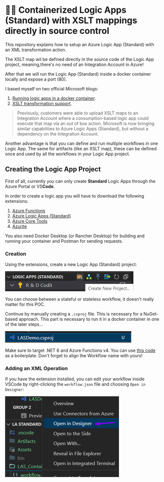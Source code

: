# 🧙‍♂️ Containerized Logic Apps (Standard) with XSLT mappings directly in source control

This repository explains how to setup an Azure Logic App (Standard) with an XML transformation action.

The XSLT map wil be defined directly in the source code of the Logic App project, meaning,there's no need of an Integration Account in Azure!

After that we will run the Logic App (Standard) inside a docker container locally and expose a port (80).

I based myself on two official Microsoft blogs: 
1. [Running logic apps in a docker container](https://techcommunity.microsoft.com/t5/azure-developer-community-blog/azure-tips-and-tricks-how-to-run-logic-apps-in-a-docker/ba-p/3545220).
2. [XSLT transformation support](https://techcommunity.microsoft.com/t5/integrations-on-azure-blog/net-framework-assembly-support-added-to-azure-logic-apps/ba-p/3669120).

> Previously, customers were able to upload XSLT maps to an Integration Account where a consumption-based logic app could execute that map via an out of box action. Microsoft is now bringing similar capabilities to Azure Logic Apps (Standard), but without a dependency on the Integration Account.

Another advantage is that you can define and run multiple workflows in one Logic App. The same for artifacts (like an XSLT map), these can be defined once and used by all the workflows in your Logic App project.

## Creating the Logic App Project
First of all, currently you can only create **Standard** Logic Apps through the Azure Portal or VS**Code**.

In order to create a logic app you will have to download the following extensions:

1. [Azure Functions](https://marketplace.visualstudio.com/items?itemName=ms-azuretools.vscode-azurefunctions)
2. [Azure Logic Apps (Standard)](https://marketplace.visualstudio.com/items?itemName=ms-azuretools.vscode-azurelogicapps)
3. [Azure Core Tools](https://marketplace.visualstudio.com/items?itemName=ms-vscode.vscode-node-azure-pack)
4. [Azurite](https://marketplace.visualstudio.com/items?itemName=Azurite.azurite)

You also need Docker Desktop (or Rancher Desktop) for building and running your container and Postman for sending requests.

### Creation


Using the extensions, create a new Logic App (Standard) project:

![creation of logic app](./Assets/creation.png)

You can choose between a stateful or stateless workflow, it doesn't really matter for this POC.

Continue by manually creating a ```.csproj``` file.
This is necessary for a NuGet-based approach. This part is necessary to run it in a docker container in one of the later steps...

![csproj](./Assets/csproject.png)

Make sure to target .NET 6 and Azure Functions v4.
You can use [this code](../LA%20Standard%20Containers%20Demo/LASDemo.csproj) as a boilerplate. Don't forget to align the Workflow name with yours!

### Adding an XML Operation
If you have the extension installed, you can edit your workflow inside VSCode by right-clicking the ```workflow.json``` file and choosing ```Open in Designer```:

![open in designer](./Assets/opendesigner.png)


